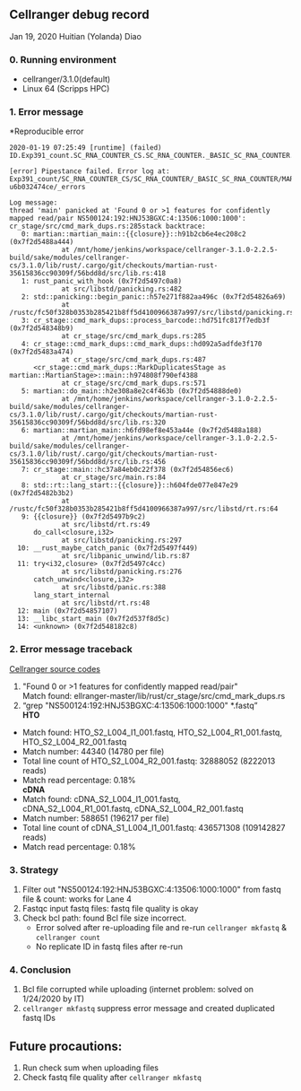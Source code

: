 ## Cellranger debug record
Jan 19, 2020
Huitian (Yolanda) Diao

### 0. Running environment
- cellranger/3.1.0(default)
- Linux 64 (Scripps HPC)

### 1. Error message
*Reproducible error
```
2020-01-19 07:25:49 [runtime] (failed)          ID.Exp391_count.SC_RNA_COUNTER_CS.SC_RNA_COUNTER._BASIC_SC_RNA_COUNTER.MARK_DUPLICATES

[error] Pipestance failed. Error log at:
Exp391_count/SC_RNA_COUNTER_CS/SC_RNA_COUNTER/_BASIC_SC_RNA_COUNTER/MARK_DUPLICATES/fork0/chnk007-u6b032474ce/_errors

Log message:
thread 'main' panicked at 'Found 0 or >1 features for confidently mapped read/pair NS500124:192:HNJ53BGXC:4:13506:1000:1000': cr_stage/src/cmd_mark_dups.rs:285stack backtrace:
   0: martian::martian_main::{{closure}}::h91b2cb6e4ec208c2 (0x7f2d5488a444)
             at /mnt/home/jenkins/workspace/cellranger-3.1.0-2.2.5-build/sake/modules/cellranger-cs/3.1.0/lib/rust/.cargo/git/checkouts/martian-rust-35615836cc90309f/56bdd8d/src/lib.rs:418
   1: rust_panic_with_hook (0x7f2d5497c0a8)
             at src/libstd/panicking.rs:482
   2: std::panicking::begin_panic::h57e271f882aa496c (0x7f2d54826a69)
             at /rustc/fc50f328b0353b285421b8ff5d4100966387a997/src/libstd/panicking.rs:412
   3: cr_stage::cmd_mark_dups::process_barcode::hd751fc817f7edb3f (0x7f2d548348b9)
             at cr_stage/src/cmd_mark_dups.rs:285
   4: cr_stage::cmd_mark_dups::cmd_mark_dups::hd092a5adfde3f170 (0x7f2d5483a474)
             at cr_stage/src/cmd_mark_dups.rs:487
      <cr_stage::cmd_mark_dups::MarkDuplicatesStage as martian::MartianStage>::main::h974808f790ef4388
             at cr_stage/src/cmd_mark_dups.rs:571
   5: martian::do_main::h2e308a8e2c4f463b (0x7f2d54888de0)
             at /mnt/home/jenkins/workspace/cellranger-3.1.0-2.2.5-build/sake/modules/cellranger-cs/3.1.0/lib/rust/.cargo/git/checkouts/martian-rust-35615836cc90309f/56bdd8d/src/lib.rs:320
   6: martian::martian_main::h6fd98ef8e453a44e (0x7f2d5488a188)
             at /mnt/home/jenkins/workspace/cellranger-3.1.0-2.2.5-build/sake/modules/cellranger-cs/3.1.0/lib/rust/.cargo/git/checkouts/martian-rust-35615836cc90309f/56bdd8d/src/lib.rs:456
   7: cr_stage::main::hc37a84eb0c22f378 (0x7f2d54856ec6)
             at cr_stage/src/main.rs:84
   8: std::rt::lang_start::{{closure}}::h604fde077e847e29 (0x7f2d5482b3b2)
             at /rustc/fc50f328b0353b285421b8ff5d4100966387a997/src/libstd/rt.rs:64
   9: {{closure}} (0x7f2d5497b9c2)
             at src/libstd/rt.rs:49
      do_call<closure,i32>
             at src/libstd/panicking.rs:297
  10: __rust_maybe_catch_panic (0x7f2d5497f449)
             at src/libpanic_unwind/lib.rs:87
  11: try<i32,closure> (0x7f2d5497c4cc)
             at src/libstd/panicking.rs:276
      catch_unwind<closure,i32>
             at src/libstd/panic.rs:388
      lang_start_internal
             at src/libstd/rt.rs:48
  12: main (0x7f2d54857107)
  13: __libc_start_main (0x7f2d537f8d5c)
  14: <unknown> (0x7f2d548182c8)
  ```
  
### 2. Error message traceback
[Cellranger source codes](https://github.com/10XGenomics/cellranger)
1. "Found 0 or >1 features for confidently mapped read/pair" <br>
Match found: ellranger-master/lib/rust/cr_stage/src/cmd_mark_dups.rs
2. “grep "NS500124:192:HNJ53BGXC:4:13506:1000:1000" \*.fastq” <br>
**HTO** <br>
- Match found: HTO_S2_L004_I1_001.fastq, HTO_S2_L004_R1_001.fastq, HTO_S2_L004_R2_001.fastq <br>
- Match number: 44340 (14780 per file) <br>
- Total line count of HTO_S2_L004_R2_001.fastq: 32888052 (8222013 reads) <br>
- Match read percentage: 0.18% <br>
**cDNA** <br>
- Match found: cDNA_S2_L004_I1_001.fastq, cDNA_S2_L004_R1_001.fastq, cDNA_S2_L004_R2_001.fastq <br>
- Match number: 588651 (196217 per file) <br>
- Total line count of cDNA_S1_L004_I1_001.fastq: 436571308 (109142827 reads) <br>
- Match read percentage: 0.18% <br>

### 3. Strategy
1. Filter out "NS500124:192:HNJ53BGXC:4:13506:1000:1000" from fastq file & count: works for Lane 4
2. Fastqc input fastq files: fastq file quality is okay
3. Check bcl path: found Bcl file size incorrect. 
   - Error solved after re-uploading file and re-run `cellranger mkfastq` & `cellranger count`
   - No replicate ID in fastq files after re-run

### 4. Conclusion
1. Bcl file corrupted while uploading (internet problem: solved on 1/24/2020 by IT)
2. `cellranger mkfastq` suppress error message and created duplicated fastq IDs

## Future procautions:
1. Run check sum when uploading files
2. Check fastq file quality after `cellranger mkfastq`
